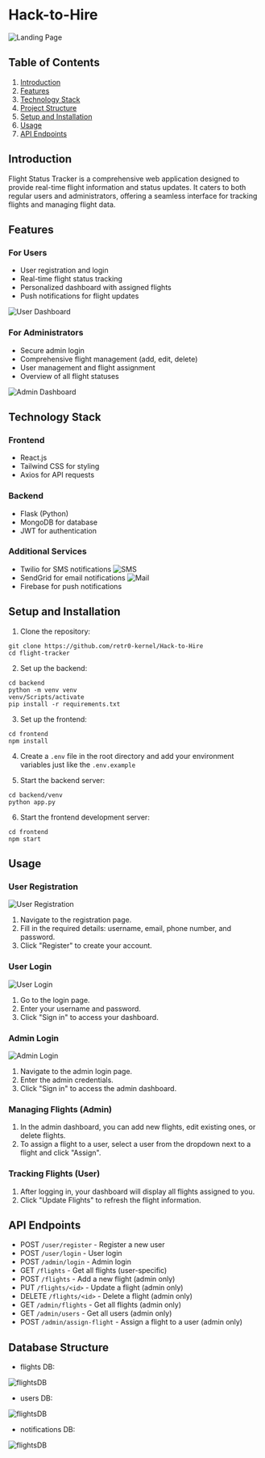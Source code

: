 # Hack-to-Hire

![Landing Page](images/landingPage.png)

## Table of Contents
1. [Introduction](#introduction)
2. [Features](#features)
3. [Technology Stack](#technology-stack)
4. [Project Structure](#project-structure)
5. [Setup and Installation](#setup-and-installation)
6. [Usage](#usage)
7. [API Endpoints](#api-endpoints)

## Introduction

Flight Status Tracker is a comprehensive web application designed to provide real-time flight information and status updates. It caters to both regular users and administrators, offering a seamless interface for tracking flights and managing flight data.

## Features

### For Users
- User registration and login
- Real-time flight status tracking
- Personalized dashboard with assigned flights
- Push notifications for flight updates

![User Dashboard](images/userDashboard.png)

### For Administrators
- Secure admin login
- Comprehensive flight management (add, edit, delete)
- User management and flight assignment
- Overview of all flight statuses

![Admin Dashboard](images/adminDashboard.png)

## Technology Stack

### Frontend
- React.js
- Tailwind CSS for styling
- Axios for API requests

### Backend
- Flask (Python)
- MongoDB for database
- JWT for authentication

### Additional Services
- Twilio for SMS notifications
![SMS](images/mobileNotifications.jpg)
- SendGrid for email notifications
![Mail](images/mailNotifications.png)
- Firebase for push notifications

## Setup and Installation

1. Clone the repository:

```
git clone https://github.com/retr0-kernel/Hack-to-Hire
cd flight-tracker
```

2. Set up the backend:

```
cd backend
python -m venv venv
venv/Scripts/activate 
pip install -r requirements.txt
```

3. Set up the frontend:

```
cd frontend
npm install
```

4. Create a `.env` file in the root directory and add your environment variables just like the `.env.example`

5. Start the backend server:

```
cd backend/venv
python app.py
```

6. Start the frontend development server:

```
cd frontend
npm start
```

## Usage

### User Registration
![User Registration](images/registrations.png)

1. Navigate to the registration page.
2. Fill in the required details: username, email, phone number, and password.
3. Click "Register" to create your account.

### User Login
![User Login](images/userLogin.png)

1. Go to the login page.
2. Enter your username and password.
3. Click "Sign in" to access your dashboard.

### Admin Login
![Admin Login](images/adminLogin.png)

1. Navigate to the admin login page.
2. Enter the admin credentials.
3. Click "Sign in" to access the admin dashboard.

### Managing Flights (Admin)
1. In the admin dashboard, you can add new flights, edit existing ones, or delete flights.
2. To assign a flight to a user, select a user from the dropdown next to a flight and click "Assign".

### Tracking Flights (User)
1. After logging in, your dashboard will display all flights assigned to you.
2. Click "Update Flights" to refresh the flight information.

## API Endpoints

- POST `/user/register` - Register a new user
- POST `/user/login` - User login
- POST `/admin/login` - Admin login
- GET `/flights` - Get all flights (user-specific)
- POST `/flights` - Add a new flight (admin only)
- PUT `/flights/<id>` - Update a flight (admin only)
- DELETE `/flights/<id>` - Delete a flight (admin only)
- GET `/admin/flights` - Get all flights (admin only)
- GET `/admin/users` - Get all users (admin only)
- POST `/admin/assign-flight` - Assign a flight to a user (admin only)

## Database Structure

- flights DB:

![flightsDB](images/flightsDB.png)

- users DB:

![flightsDB](images/usersDB.png)

- notifications DB:

![flightsDB](images/notificationsDB.png)
